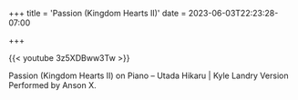 +++
title = 'Passion (Kingdom Hearts II)'
date = 2023-06-03T22:23:28-07:00

+++



{{< youtube 3z5XDBww3Tw >}}


Passion (Kingdom Hearts II) on Piano – Utada Hikaru | Kyle Landry Version
Performed by Anson X.
